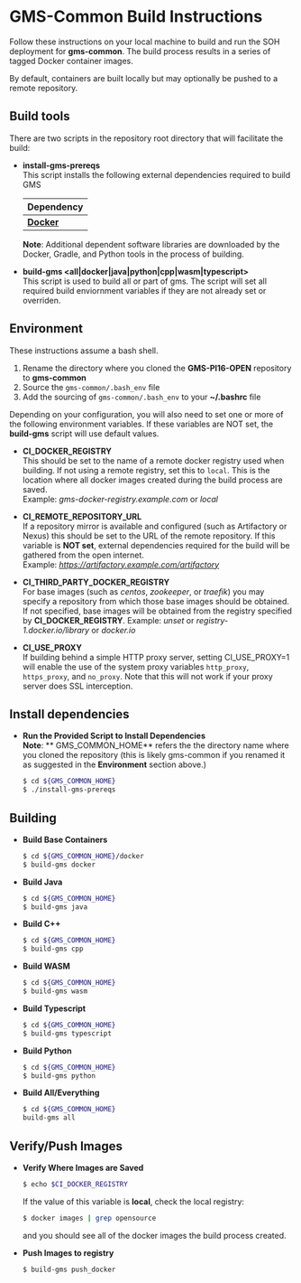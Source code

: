 # GMS-Common Build Instructions

Follow these instructions on your local machine to build and run the
SOH deployment for **gms-common**.  The build process results in a
series of tagged Docker container images.

By default, containers are built locally but may optionally be pushed
to a remote repository.

## Build tools

There are two scripts in the repository root directory that will 
facilitate the build:

* **install-gms-prereqs**<BR>
  This script installs the following external dependencies required
  to build GMS

  | Dependency                              | 
  |:----------------------------------------|
  | [**Docker**](https://www.docker.com)    |
  
  **Note**: Additional dependent software libraries are downloaded by the 
  Docker, Gradle, and Python tools in the process of building.

* **build-gms <all|docker|java|python|cpp|wasm|typescript>**<BR>
  This script is used to build all or part of gms.  The script will set all
  required build enviornment variables if they are not already set or overriden.

## Environment

These instructions assume a bash shell.

1. Rename the directory where you cloned the **GMS-PI16-OPEN** repository 
   to **gms-common**
2. Source the `gms-common/.bash_env` file
3. Add the sourcing of `gms-common/.bash_env` to your **~/.bashrc** file

Depending on your configuration, you will also need to set one or more
of the following environment variables.  If these variables are NOT set,
the **build-gms** script will use default values.

* **CI_DOCKER_REGISTRY**<br>
  This should be set to the name of a remote docker registry used when
  building.  If not using a remote registry, set this to `local`.  This
  is the location where all docker images created during the build process
  are saved. <br>
  Example: *gms-docker-registry.example.com* or *local*

* **CI_REMOTE_REPOSITORY_URL**<br>
  If a repository mirror is available and configured (such as
  Artifactory or Nexus) this should be set to the URL of the remote
  repository. If this variable is **NOT set**, external dependencies
  required for the build will be gathered from the open internet.<br>
  Example: *https://artifactory.example.com/artifactory*

* **CI_THIRD_PARTY_DOCKER_REGISTRY**<br>
  For base images (such as *centos*, *zookeeper*, or *traefik*) you
  may specify a repository from which those base images should be
  obtained. If not specified, base images will be obtained from
  the registry specified by **CI_DOCKER_REGISTRY**. 
  Example: *unset* or *registry-1.docker.io/library* or *docker.io*

* **CI_USE_PROXY**<br>
  If building behind a simple HTTP proxy server, setting CI_USE_PROXY=1
  will enable the use of the system proxy variables `http_proxy`, 
  `https_proxy`, and `no_proxy`. Note that this will not work if your
  proxy server does SSL interception.

## Install dependencies
* **Run the Provided Script to Install Dependencies**<br>
  **Note**:  ** GMS_COMMON_HOME** refers the the directory name where
  you cloned the repository (this is likely gms-common if you renamed
  it as suggested in the **Environment** section above.)

  ```bash
  $ cd ${GMS_COMMON_HOME}
  $ ./install-gms-prereqs
  ```

## Building

* **Build Base Containers**
  ```bash
  $ cd ${GMS_COMMON_HOME}/docker
  $ build-gms docker
  ```

* **Build Java**
  ```bash
  $ cd ${GMS_COMMON_HOME}
  $ build-gms java
  ```

* **Build C++**
  ```bash
  $ cd ${GMS_COMMON_HOME}
  $ build-gms cpp
  ```

* **Build WASM**
  ```bash
  $ cd ${GMS_COMMON_HOME}
  $ build-gms wasm
  ```

* **Build Typescript**
  ```bash
  $ cd ${GMS_COMMON_HOME}
  $ build-gms typescript
  ```
  
* **Build Python**
  ```bash
  $ cd ${GMS_COMMON_HOME}
  $ build-gms python
  ```

* **Build All/Everything**
  ```bash
  $ cd ${GMS_COMMON_HOME}
  build-gms all
  ```
## Verify/Push Images
* **Verify Where Images are Saved**
  ```bash
  $ echo $CI_DOCKER_REGISTRY
  ```
  If the value of this variable is **local**, check the local registry:
  ```bash
  $ docker images | grep opensource
  ```
  and you should see all of the docker images the build process created.

* **Push Images to registry**
  ```bash
  $ build-gms push_docker
  ```
